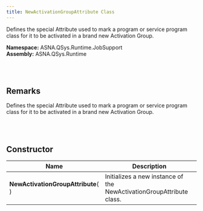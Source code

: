 ```yaml
---
title: NewActivationGroupAttribute Class
---
```


Defines the special Attribute used to mark a program or service program class for it to be activated in a brand new Activation Group.

**Namespace:** ASNA.QSys.Runtime.JobSupport <br/>
**Assembly:** ASNA.QSys.Runtime

<br>
<br>

## Remarks

Defines the special Attribute used to mark a program or service program class for it to be activated in a brand new Activation Group.

[//]: # ($$TODO: Complete the Remarks section.)

<br>
<br>

## Constructor

| Name |  Description 
| --- | --- 
| **NewActivationGroupAttribute**(  ) | Initializes a new instance of the NewActivationGroupAttribute class.

<br>


<br>
<br>

